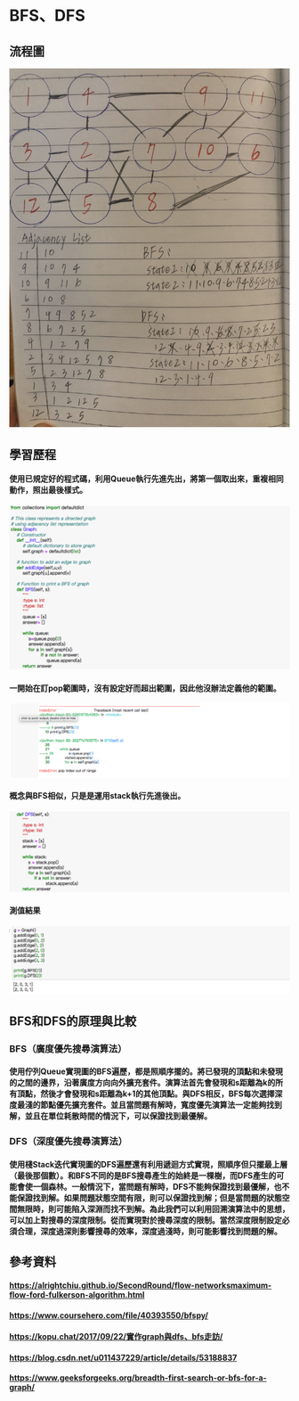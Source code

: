 # BFS、DFS
## 流程圖
![](/image/S__82370562.jpg)
## 學習歷程
#### 使用已規定好的程式碼，利用Queue執行先進先出，將第一個取出來，重複相同動作，照出最後樣式。
![](/image/螢幕截圖%202019-12-20%2010.50.57.png)
#### 一開始在訂pop範圍時，沒有設定好而超出範圍，因此他沒辦法定義他的範圍。
![](/image/螢幕截圖%202019-12-20%2010.42.01.png)
#### 概念與BFS相似，只是是運用stack執行先進後出。
![](/image/螢幕截圖%202019-12-20%2010.51.10.png)
#### 測值結果
![](/image/螢幕截圖%202019-12-20%2010.52.11.png)
## BFS和DFS的原理與比較
### BFS（廣度優先搜尋演算法）
#### 使用佇列Queue實現圖的BFS遍歷，都是照順序擺的。將已發現的頂點和未發現的之間的邊界，沿著廣度方向向外擴充套件。演算法首先會發現和s距離為k的所有頂點，然後才會發現和s距離為k+1的其他頂點。與DFS相反，BFS每次選擇深度最淺的節點優先擴充套件。並且當問題有解時，寬度優先演算法一定能夠找到解，並且在單位耗散時間的情況下，可以保證找到最優解。
### DFS（深度優先搜尋演算法）
#### 使用棧Stack迭代實現圖的DFS遍歷還有利用遞迴方式實現，照順序但只擺最上層（最後那個數）。和BFS不同的是BFS搜尋產生的始終是一棵樹，而DFS產生的可能會使一個森林。一般情況下，當問題有解時，DFS不能夠保證找到最優解，也不能保證找到解。如果問題狀態空間有限，則可以保證找到解；但是當問題的狀態空間無限時，則可能陷入深淵而找不到解。為此我們可以利用回溯演算法中的思想，可以加上對搜尋的深度限制。從而實現對於搜尋深度的限制。當然深度限制設定必須合理，深度過深則影響搜尋的效率，深度過淺時，則可能影響找到問題的解。
## 參考資料
#### https://alrightchiu.github.io/SecondRound/flow-networksmaximum-flow-ford-fulkerson-algorithm.html
#### https://www.coursehero.com/file/40393550/bfspy/
#### https://kopu.chat/2017/09/22/實作graph與dfs、bfs走訪/
#### https://blog.csdn.net/u011437229/article/details/53188837
#### https://www.geeksforgeeks.org/breadth-first-search-or-bfs-for-a-graph/

